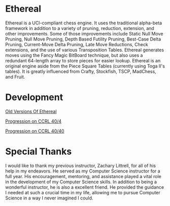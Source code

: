 # Ethereal

Ethereal is a UCI-compliant chess engine. It uses the traditional alpha-beta framework in addition to a variety of pruning, reduction, extension, and other improvements. Some of those improvements include Static Null Move Pruning, Null Move Pruning, Depth Based Futility Pruning, Best-Case Delta Pruning, Current-Move Delta Pruning, Late Move Reductions, Check extensions, and the use of various Transposition Tables. Ethereal generates moves using the Fancy Magic BitBoard technique, but also uses a redundant 64-length array to store pieces for easier lookup. Ethereal is an original engine aside from the Piece Square Tables (currently using Toga II's tables). It is greatly influenced from Crafty, Stockfish, TSCP, MadChess, and Fruit.

# Development

[Old Versions Of Ethereal](https://andygrant.github.io/)

[Progression on CCRL 40/4](http://www.computerchess.org.uk/ccrl/404/cgi/compare_engines.cgi?family=Ethereal&print=Rating+list&print=Results+table&print=LOS+table&print=Ponder+hit+table&print=Eval+difference+table&print=Comopp+gamenum+table&print=Overlap+table&print=Score+with+common+opponents)

[Progression on CCRL 40/40](http://www.computerchess.org.uk/ccrl/4040/cgi/compare_engines.cgi?family=Ethereal&print=Rating+list&print=Results+table&print=LOS+table&print=Ponder+hit+table&print=Eval+difference+table&print=Comopp+gamenum+table&print=Overlap+table&print=Score+with+common+opponents)

# Special Thanks

I would like to thank my previous instructor, Zachary Littrell, for all of his help in my endeavors. He served as my Computer Science instructor for a full year. His encouragement, mentoring, and assistance played a vital role in the development of my Computer Science skills. In addition to being a wonderful instructor, he is also a excellent friend. He provided the guidance I needed at such a crucial time in my life, allowing me to pursue Computer Science in a way I never imagined I could.